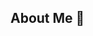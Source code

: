 ## About Me 👋


<!---
hasharas/hasharas is a ✨ special ✨ repository because its `README.md` (this file) appears on your GitHub profile.
You can click the Preview link to take a look at your changes.
--->
